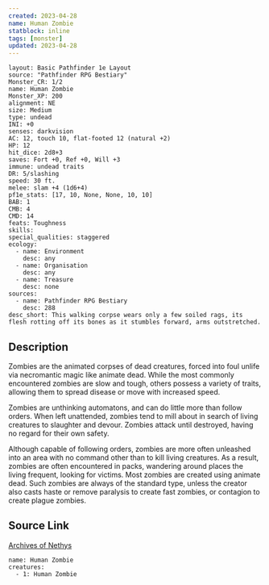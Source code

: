 ```yaml
---
created: 2023-04-28
name: Human Zombie
statblock: inline
tags: [monster]
updated: 2023-04-28
---
```

```statblock
layout: Basic Pathfinder 1e Layout
source: "Pathfinder RPG Bestiary"
Monster_CR: 1/2
name: Human Zombie
Monster_XP: 200
alignment: NE
size: Medium
type: undead
INI: +0
senses: darkvision
AC: 12, touch 10, flat-footed 12 (natural +2)
HP: 12
hit_dice: 2d8+3
saves: Fort +0, Ref +0, Will +3
immune: undead traits
DR: 5/slashing
speed: 30 ft.
melee: slam +4 (1d6+4)
pf1e_stats: [17, 10, None, None, 10, 10]
BAB: 1
CMB: 4
CMD: 14
feats: Toughness
skills: 
special_qualities: staggered
ecology:
  - name: Environment
    desc: any
  - name: Organisation
    desc: any
  - name: Treasure
    desc: none
sources:
  - name: Pathfinder RPG Bestiary
    desc: 288
desc_short: This walking corpse wears only a few soiled rags, its flesh rotting off its bones as it stumbles forward, arms outstretched.
```
## Description
Zombies are the animated corpses of dead creatures, forced into foul unlife via necromantic magic like animate dead. While the most commonly encountered zombies are slow and tough, others possess a variety of traits, allowing them to spread disease or move with increased speed.

Zombies are unthinking automatons, and can do little more than follow orders. When left unattended, zombies tend to mill about in search of living creatures to slaughter and devour. Zombies attack until destroyed, having no regard for their own safety.

Although capable of following orders, zombies are more often unleashed into an area with no command other than to kill living creatures. As a result, zombies are often encountered in packs, wandering around places the living frequent, looking for victims. Most zombies are created using animate dead. Such zombies are always of the standard type, unless the creator also casts haste or remove paralysis to create fast zombies, or contagion to create plague zombies.
## Source Link
[Archives of Nethys](https://aonprd.com/MonsterDisplay.aspx?ItemName=Human%20Zombie)
```encounter-table
name: Human Zombie
creatures:
  - 1: Human Zombie
```
